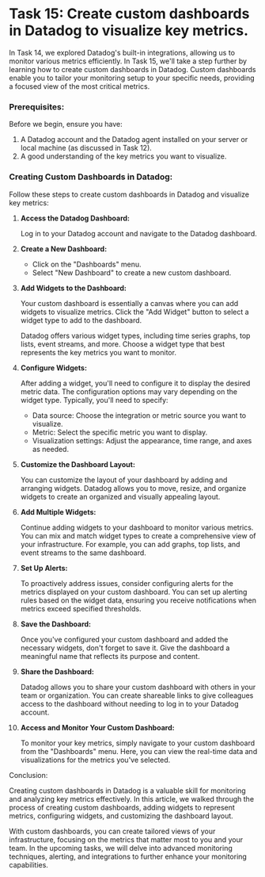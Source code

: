 # Task 15: Create custom dashboards in Datadog to visualize key metrics.

In Task 14, we explored Datadog's built-in integrations, allowing us to monitor various metrics efficiently. In Task 15, we'll take a step further by learning how to create custom dashboards in Datadog. Custom dashboards enable you to tailor your monitoring setup to your specific needs, providing a focused view of the most critical metrics.

### **Prerequisites:**

Before we begin, ensure you have:

1. A Datadog account and the Datadog agent installed on your server or local machine (as discussed in Task 12).
2. A good understanding of the key metrics you want to visualize.

### **Creating Custom Dashboards in Datadog:**

Follow these steps to create custom dashboards in Datadog and visualize key metrics:

1. **Access the Datadog Dashboard:**
    
    Log in to your Datadog account and navigate to the Datadog dashboard.
    
2. **Create a New Dashboard:**
    - Click on the "Dashboards" menu.
    - Select "New Dashboard" to create a new custom dashboard.
3. **Add Widgets to the Dashboard:**
    
    Your custom dashboard is essentially a canvas where you can add widgets to visualize metrics. Click the "Add Widget" button to select a widget type to add to the dashboard.
    
    Datadog offers various widget types, including time series graphs, top lists, event streams, and more. Choose a widget type that best represents the key metrics you want to monitor.
    
4. **Configure Widgets:**
    
    After adding a widget, you'll need to configure it to display the desired metric data. The configuration options may vary depending on the widget type. Typically, you'll need to specify:
    
    - Data source: Choose the integration or metric source you want to visualize.
    - Metric: Select the specific metric you want to display.
    - Visualization settings: Adjust the appearance, time range, and axes as needed.
5. **Customize the Dashboard Layout:**
    
    You can customize the layout of your dashboard by adding and arranging widgets. Datadog allows you to move, resize, and organize widgets to create an organized and visually appealing layout.
    
6. **Add Multiple Widgets:**
    
    Continue adding widgets to your dashboard to monitor various metrics. You can mix and match widget types to create a comprehensive view of your infrastructure. For example, you can add graphs, top lists, and event streams to the same dashboard.
    
7. **Set Up Alerts:**
    
    To proactively address issues, consider configuring alerts for the metrics displayed on your custom dashboard. You can set up alerting rules based on the widget data, ensuring you receive notifications when metrics exceed specified thresholds.
    
8. **Save the Dashboard:**
    
    Once you've configured your custom dashboard and added the necessary widgets, don't forget to save it. Give the dashboard a meaningful name that reflects its purpose and content.
    
9. **Share the Dashboard:**
    
    Datadog allows you to share your custom dashboard with others in your team or organization. You can create shareable links to give colleagues access to the dashboard without needing to log in to your Datadog account.
    
10. **Access and Monitor Your Custom Dashboard:**
    
    To monitor your key metrics, simply navigate to your custom dashboard from the "Dashboards" menu. Here, you can view the real-time data and visualizations for the metrics you've selected.
    

Conclusion:

Creating custom dashboards in Datadog is a valuable skill for monitoring and analyzing key metrics effectively. In this article, we walked through the process of creating custom dashboards, adding widgets to represent metrics, configuring widgets, and customizing the dashboard layout.

With custom dashboards, you can create tailored views of your infrastructure, focusing on the metrics that matter most to you and your team. In the upcoming tasks, we will delve into advanced monitoring techniques, alerting, and integrations to further enhance your monitoring capabilities.